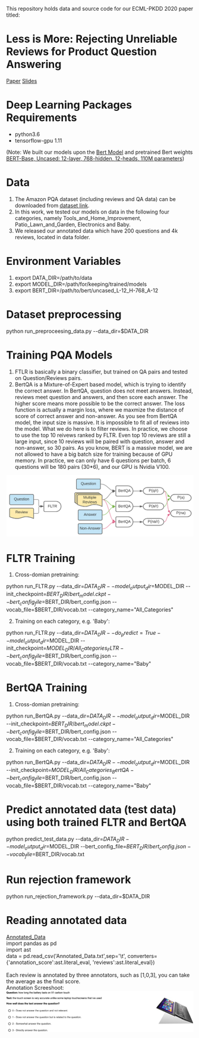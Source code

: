This repository holds data and source code for our ECML-PKDD 2020 paper titled: 
# Less is More: Rejecting Unreliable Reviews for Product Question Answering 
[Paper](https://arxiv.org/abs/2007.04526)
[Slides](https://github.com/zswvivi/ecml_pqa/blob/master/figures/ppt.pdf)

# Deep Learning Packages Requirements
- python3.6
- tensorflow-gpu 1.11

(Note: We built our models upon the [Bert Model](https://github.com/google-research/bert) and pretrained Bert weights [BERT-Base, Uncased: 12-layer, 768-hidden, 12-heads, 110M parameters](https://storage.googleapis.com/bert_models/2018_10_18/uncased_L-12_H-768_A-12.zip))

# Data
1. The Amazon PQA dataset (including reviews and QA data) can be downloaded from [dataset link](http://cseweb.ucsd.edu/~jmcauley/datasets.html).
2. In this work, we tested our models on data in the following four categories, namely Tools_and_Home_Improvement, Patio_Lawn_and_Garden, Electronics and Baby.
3. We released our annotated data which have 200 questions and 4k reviews, located in data folder.


# Environment Variables
1. export DATA_DIR=/path/to/data
2. export MODEL_DIR=/path/for/keeping/trained/models
3. export BERT_DIR=/path/to/bert/uncased_L-12_H-768_A-12

# Dataset preprocessing
python run_preproceesing_data.py --data_dir=$DATA_DIR 

# Training PQA Models

1. FTLR is basically a binary classifier, but trained on QA pairs and tested on Question/Reviews pairs.
2. BertQA is a Mixture-of-Expert based model, which is trying to identify the correct answer. 
In BertQA, question does not meet answers. Instead, reviews meet question and answers, and then score each answer. 
The higher score means more possible to be the correct answer.
The loss function is actually a margin loss, where we maxmize the distance of score of correct answer and non-answer.
As you see from BertQA model, the input size is massive. It is impossible to fit all of reviews into the model.
What we do here is to filter reviews. In practice, we choose to use the top 10 reivews ranked by FLTR.
Even top 10 reviews are still a large input, since 10 reviews will be paired with question, answer and non-answer, so 30 pairs.
As you know, BERT is a massive model, we are not allowed to have a big batch size for training because of GPU memory.
In practice, we can only have 6 questions per batch, 6 questions will be 180 pairs (30*6), and our GPU is Nvidia V100.

![alt text](https://github.com/zswvivi/ecml_pqa/blob/master/figures/PQA_Models.png)

# FLTR Training 
1. Cross-domian pretraining:

python run_FLTR.py --data_dir=$DATA_DIR --model_output_dir=$MODEL_DIR --init_checkpoint=$BERT_DIR/bert_model.ckpt --bert_config_file=$BERT_DIR/bert_config.json --vocab_file=$BERT_DIR/vocab.txt --category_name="All_Categories"

2. Training on each category, e.g. 'Baby':

python run_FLTR.py --data_dir=$DATA_DIR --do_predict=True --model_output_dir=$MODEL_DIR --init_checkpoint=$MODEL_DIR /All_Categories_FLTR --bert_config_file=$BERT_DIR/bert_config.json --vocab_file=$BERT_DIR/vocab.txt --category_name="Baby"

# BertQA Training
1. Cross-domian pretraining:

python run_BertQA.py --data_dir=$DATA_DIR --model_output_dir=$MODEL_DIR --init_checkpoint=$BERT_DIR/bert_model.ckpt --bert_config_file=$BERT_DIR/bert_config.json --vocab_file=$BERT_DIR/vocab.txt --category_name="All_Categories"

2. Training on each category, e.g. 'Baby': 

python run_BertQA.py --data_dir=$DATA_DIR --model_output_dir=$MODEL_DIR --init_checkpoint=$MODEL_DIR /All_Categories_BertQA --bert_config_file=$BERT_DIR/bert_config.json --vocab_file=$BERT_DIR/vocab.txt --category_name="Baby"

# Predict annotated data (test data) using both trained FLTR and BertQA
python predict_test_data.py --data_dir=$DATA_DIR  --model_output_dir=$MODEL_DIR --bert_config_file=$BERT_DIR/bert_config.json --vocab_file=$BERT_DIR/vocab.txt

# Run rejection framework
python run_rejection_framework.py --data_dir=$DATA_DIR 

# Reading annotated data
[Annotated_Data](https://github.com/zswvivi/ecml_pqa/blob/master/data/Annotated_Data.txt) <br>
import pandas as pd <br>
import ast <br>
data = pd.read_csv('Annotated_Data.txt',sep='\t',
                   converters={'annotation_score':ast.literal_eval,
                               'reviews':ast.literal_eval}) 
<br>                               
Each review is annotated by three annotators, such as [1,0,3], you can take the average as the final score. <br>
Annotation Screeshoot:
![alt text](https://github.com/zswvivi/ecml_pqa/blob/master/figures/annotation.png)

            
